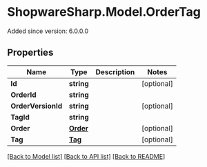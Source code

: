 # ShopwareSharp.Model.OrderTag
Added since version: 6.0.0.0

## Properties

Name | Type | Description | Notes
------------ | ------------- | ------------- | -------------
**Id** | **string** |  | [optional] 
**OrderId** | **string** |  | 
**OrderVersionId** | **string** |  | [optional] 
**TagId** | **string** |  | 
**Order** | [**Order**](Order.md) |  | [optional] 
**Tag** | [**Tag**](Tag.md) |  | [optional] 

[[Back to Model list]](../README.md#documentation-for-models) [[Back to API list]](../README.md#documentation-for-api-endpoints) [[Back to README]](../README.md)

